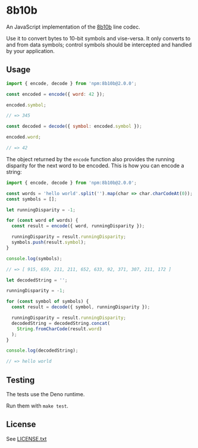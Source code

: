 8b10b
=====

An JavaScript implementation of the [8b10b](https://en.wikipedia.org/wiki/8b/10b_encoding) line codec.

Use it to convert bytes to 10-bit symbols and vise-versa.  It only converts to and from data symbols; control symbols should be intercepted and handled by your application.


## Usage

```javascript
import { encode, decode } from 'npm:8b10b@2.0.0';

const encoded = encode({ word: 42 });

encoded.symbol;

// => 345

const decoded = decode({ symbol: encoded.symbol });

encoded.word;

// => 42
```

The object returned by the `encode` function also provides the running disparity for the next word to be encoded.  This is how you can encode a string:

```javascript
import { encode, decode } from 'npm:8b10b@2.0.0';

const words = 'hello world'.split('').map(char => char.charCodeAt(0));
const symbols = [];

let runningDisparity = -1;

for (const word of words) {
  const result = encode({ word, runningDisparity });

  runningDisparity = result.runningDisparity;
  symbols.push(result.symbol);
}

console.log(symbols);

// => [ 915, 659, 211, 211, 652, 633, 92, 371, 307, 211, 172 ]

let decodedString = '';

runningDisparity = -1;

for (const symbol of symbols) {
  const result = decode({ symbol, runningDisparity });

  runningDisparity = result.runningDisparity;
  decodedString = decodedString.concat(
    String.fromCharCode(result.word)
  );
}

console.log(decodedString);

// => hello world
```


## Testing

The tests use the Deno runtime.

Run them with `make test`.


## License

See [LICENSE.txt](LICENSE.txt)
